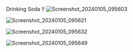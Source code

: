 Drinking Soda !!
![Screenshot_20240105_095603](https://github.com/polocoffee/Drinking-Soda/assets/74167396/3b17af8d-d8ea-4079-885b-8148dea292d8)


![Screenshot_20240105_095621](https://github.com/polocoffee/Drinking-Soda/assets/74167396/56be9522-58eb-45f9-acd5-a4f8181d9aa9)


![Screenshot_20240105_095632](https://github.com/polocoffee/Drinking-Soda/assets/74167396/367ee0be-59e8-4083-93d0-83cc5c4d51ac)


![Screenshot_20240105_095649](https://github.com/polocoffee/Drinking-Soda/assets/74167396/0ed77699-e476-4ba2-8aa7-b715c95aad94)
